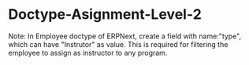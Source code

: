 # Doctype-Asignment-Level-2

Note: In Employee doctype of ERPNext, create a field with name:"type", which can have "Instrutor" as value.
This is required for filtering the employee to assign as instructor to any program.

